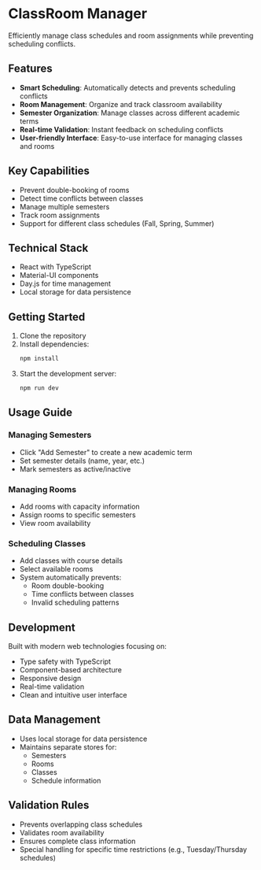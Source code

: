 # ClassRoom Manager

Efficiently manage class schedules and room assignments while preventing scheduling conflicts.

## Features

- **Smart Scheduling**: Automatically detects and prevents scheduling conflicts
- **Room Management**: Organize and track classroom availability
- **Semester Organization**: Manage classes across different academic terms
- **Real-time Validation**: Instant feedback on scheduling conflicts
- **User-friendly Interface**: Easy-to-use interface for managing classes and rooms

## Key Capabilities

- Prevent double-booking of rooms
- Detect time conflicts between classes
- Manage multiple semesters
- Track room assignments
- Support for different class schedules (Fall, Spring, Summer)

## Technical Stack

- React with TypeScript
- Material-UI components
- Day.js for time management
- Local storage for data persistence

## Getting Started

1. Clone the repository
2. Install dependencies:
   ```bash
   npm install
   ```
3. Start the development server:
   ```bash
   npm run dev
   ```

## Usage Guide

### Managing Semesters
- Click "Add Semester" to create a new academic term
- Set semester details (name, year, etc.)
- Mark semesters as active/inactive

### Managing Rooms
- Add rooms with capacity information
- Assign rooms to specific semesters
- View room availability

### Scheduling Classes
- Add classes with course details
- Select available rooms
- System automatically prevents:
  - Room double-booking
  - Time conflicts between classes
  - Invalid scheduling patterns

## Development

Built with modern web technologies focusing on:
- Type safety with TypeScript
- Component-based architecture
- Responsive design
- Real-time validation
- Clean and intuitive user interface

## Data Management

- Uses local storage for data persistence
- Maintains separate stores for:
  - Semesters
  - Rooms
  - Classes
  - Schedule information

## Validation Rules

- Prevents overlapping class schedules
- Validates room availability
- Ensures complete class information
- Special handling for specific time restrictions (e.g., Tuesday/Thursday schedules)